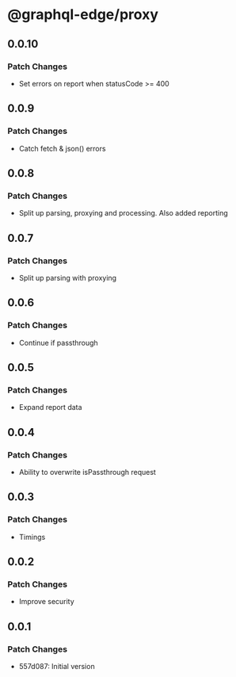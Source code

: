# @graphql-edge/proxy

## 0.0.10

### Patch Changes

- Set errors on report when statusCode >= 400

## 0.0.9

### Patch Changes

- Catch fetch & json() errors

## 0.0.8

### Patch Changes

- Split up parsing, proxying and processing. Also added reporting

## 0.0.7

### Patch Changes

- Split up parsing with proxying

## 0.0.6

### Patch Changes

- Continue if passthrough

## 0.0.5

### Patch Changes

- Expand report data

## 0.0.4

### Patch Changes

- Ability to overwrite isPassthrough request

## 0.0.3

### Patch Changes

- Timings

## 0.0.2

### Patch Changes

- Improve security

## 0.0.1

### Patch Changes

- 557d087: Initial version
